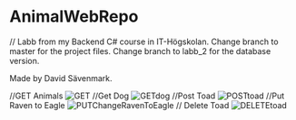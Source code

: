 # AnimalWebRepo
// Labb from my Backend C# course in IT-Högskolan. Change branch to master for the project files. Change branch to labb_2 for the database version.

Made by David Sävenmark.

//GET Animals
![GET](https://user-images.githubusercontent.com/71319396/146656290-27b37199-408e-4d3f-b6e6-0820f1667975.png)
//Get Dog
![GETdog](https://user-images.githubusercontent.com/71319396/146656340-89bbaa4c-aed1-4218-866a-e42c1fae14fb.png)
//Post Toad
![POSTtoad](https://user-images.githubusercontent.com/71319396/146656503-6fb1360e-affd-4946-be6f-e4b6b655c721.png)
//Put Raven to Eagle
![PUTChangeRavenToEagle](https://user-images.githubusercontent.com/71319396/146656487-d3309841-5243-408f-98ef-866438e57e27.png)
// Delete Toad
![DELETEtoad](https://user-images.githubusercontent.com/71319396/146656539-05622caa-e895-486f-a8da-a7cc694af3af.png)


